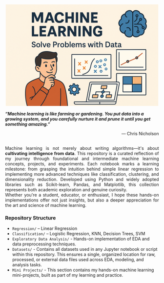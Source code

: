 <p align="center">
  <img src="Readme Image.png" alt="Machine Learning Visual" width="500">
</p>

 ***“Machine learning is like farming or gardening. You put data into a growing system, and you carefully nurture it and prune it until you get something amazing.”***  

<div align="right">
  — Chris Nicholson
</div>
<br>

<div align="justify">
  
Machine learning is not merely about writing algorithms—it's about **cultivating intelligence from data**. This repository is a curated reflection of my journey through foundational and intermediate machine learning concepts, projects, and experiments. Each notebook marks a learning milestone: from grasping the intuition behind simple linear regression to implementing more advanced techniques like classification, clustering, and dimensionality reduction. Developed using Python and widely adopted libraries such as Scikit-learn, Pandas, and Matplotlib, this collection represents both academic exploration and genuine curiosity.  
Whether you're a student, educator, or enthusiast, I hope these hands-on implementations offer not just insights, but also a deeper appreciation for the art and science of machine learning.

</div>

### Repository Structure

- `Regression/` – Linear Regression  
- `Classification/` – Logistic Regression, KNN, Decision Trees, SVM
- `Exploratory Data Analysis/` - Hands-on implementation of EDA and data preprocessing techniques.
- `Datasets/` -  Contains all datasets used in any Jupyter notebook or script within this repository. This ensures a single, organized location for raw, processed, or external data files used across EDA, modeling, and analysis tasks.
- `Mini Projects/` - This section contains my hands-on machine learning mini-projects, built as part of my learning and practice.

